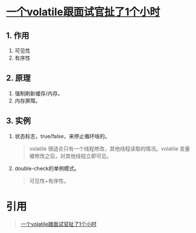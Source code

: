 # [一个volatile跟面试官扯了1个小时](https://mp.weixin.qq.com/s/R1D5tfuMVL-v8qQlZvPhmA)

## 1. 作用

1. 可见性
2. 有序性

## 2. 原理

1. 强制刷新缓存/内存。
2. 内存屏障。

## 3. 实例

1. 状态标志，true/false，来停止循环啥的。
    >volatile 很适合只有一个线程修改，其他线程读取的情况。volatile 变量被修改之后，对其他线程立即可见。
2. double-check的单例模式。
    >可见性+有序性。

# 引用

>[一个volatile跟面试官扯了1个小时](https://mp.weixin.qq.com/s/R1D5tfuMVL-v8qQlZvPhmA)